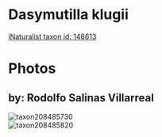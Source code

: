 
Dasymutilla klugii
==================
  
[iNaturalist taxon id: 146613](https://www.inaturalist.org/taxa/146613)
# Photos

## by: Rodolfo Salinas Villarreal
  
![taxon208485730](https://inaturalist-open-data.s3.amazonaws.com/photos/223354571/medium.jpeg)  
![taxon208485820](https://inaturalist-open-data.s3.amazonaws.com/photos/223356278/medium.jpeg)